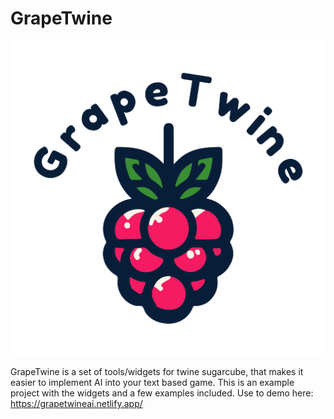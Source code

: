 # GrapeTwine
 ![alt text](Img/logosmall.png)

 GrapeTwine is a set of tools/widgets for twine sugarcube, that makes it easier to implement AI into your text based game. This is an example project with the widgets and a few examples included.
 Use to demo here: https://grapetwineai.netlify.app/
